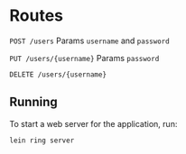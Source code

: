 # Routes

`POST /users`
Params `username` and `password`

`PUT /users/{username}`
Params `password`

`DELETE /users/{username}`

## Running

To start a web server for the application, run:

    lein ring server
